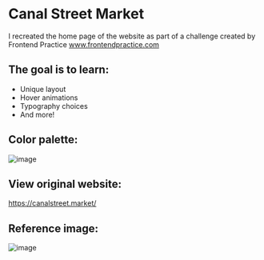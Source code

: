 # Canal Street Market

I recreated the home page of the website as part of a challenge created by Frontend Practice www.frontendpractice.com

## The goal is to learn:
* Unique layout
* Hover animations
* Typography choices
* And more!

## Color palette: 
![image](https://user-images.githubusercontent.com/72797333/218798894-7dfa571a-9a59-4ddf-ab85-a049747a49be.png)

## View original website:
https://canalstreet.market/

## Reference image:
![image](https://user-images.githubusercontent.com/72797333/218799288-6cb95ed2-f3fd-4b49-b3cd-e956d23ed81c.png)

